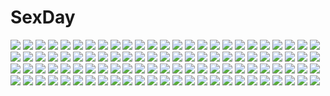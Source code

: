 # SexDay
![](https://konachan.com/image/9a808f31ebb0e0a60a15ad5ce125bb37/Konachan.com%20-%2063785%20favorite%20game_cg%20hoshizora_no_memoria%20long_hair%20mare_s_ephemeral%20ribbons%20white_hair%20yellow_eyes.jpg)
![](https://konachan.com/image/be06b82e3149e8a9e81c85d130ac3171/Konachan.com%20-%20252460%20ajirui%20anthropomorphism%20girls_frontline%20halloween%20springfield_%28girls_frontline%29.jpg)
![](https://konachan.com/jpeg/6aa7a7c39eeae0fab8528729739149c0/Konachan.com%20-%20112119%20all_male%20food%20game_cg%20huke%20ice_cream%20male%20steins%3Bgate%20trap%20urushibara_ruka.jpg)
![](https://konachan.com/image/61d2a463be8cb797122ea047455c4550/Konachan.com%20-%20190401%20forest%20original%20ruins%20scenic%20tree%20you_%28shimizu%29.jpg)
![](https://konachan.com/image/e31ef07c8c0f26fb680f6fc5c486ec95/Konachan.com%20-%2040818%20cc%20code_geass%20lelouch_lamperouge%20male.jpg)
![](https://konachan.com/jpeg/d6a83836de3d6c5e3afd5c2098528797/Konachan.com%20-%20120189%20black_hair%20breasts%20censored%20dare_ga_koroshita_komadori_wo%20fingering%20game_cg%20long_hair%20mahiro_takeumi%20masturbation%20navel%20nipples%20nude%20pussy%20ugi_kotori.jpg)
![](https://konachan.com/image/a34b8c9924c1461c8b5972215ed3054e/Konachan.com%20-%20283722%20blush%20bra%20braids%20breasts%20brown_hair%20jewel_%28the_black_canvas%29%20long_hair%20nipples%20original%20panties%20ponytail%20underwear%20wet%20yellow_eyes.jpg)
![](https://konachan.com/jpeg/2500e7eab2af1223faeffd93487276ad/Konachan.com%20-%20277238%202girls%20anus%20breasts%20hata_no_kokoro%20ke-ta%20komeiji_koishi%20long_hair%20mask%20nipples%20open_shirt%20pink_eyes%20pink_hair%20pussy%20scan%20touhou%20uncensored%20yuri.jpg)
![](https://konachan.com/jpeg/93eb08196b47b7d1485e82734c6b0bd1/Konachan.com%20-%20253156%202drr%20anthropomorphism%20azur_lane%20blue_eyes%20blue_hair%20blush%20bow%20long_hair%20panties%20thighhighs%20underwear%20unicorn_%28azur_lane%29.jpg)
![](https://konachan.com/image/97d24063dc6212d25ef68a4554c61611/Konachan.com%20-%2066859%20kantoku%20pantyhose%20tagme%20thighhighs.jpg)
![](https://konachan.com/image/a29de438a8041ee4e9785b32bf1a58d9/Konachan.com%20-%2012678%20mabinogi%20rua.jpg)
![](https://konachan.com/image/7e518b1cfeaba74c166f40c492c510a4/Konachan.com%20-%20272373%202girls%20animal_ears%20blonde_hair%20boots%20braids%20ex-trident%20feathers%20forest%20gloves%20hug%20long_hair%20motorcycle%20original%20thighhighs%20tree%20twintails%20white_hair.jpg)
![](https://konachan.com/image/4339e8bc1baccc3fa0e35193a24048d5/Konachan.com%20-%20243789%20close%20emilia_%28re%3Azero%29%20hoodie%20motokonut%20re%3Azero_kara_hajimeru_isekai_seikatsu.jpg)
![](https://konachan.com/image/ea980ef98e5621c1638e2b83a00f619c/Konachan.com%20-%206475%20kiddy_girl-and.jpg)
![](https://konachan.com/jpeg/9a117bb6724011d11dc65f38d294ca6d/Konachan.com%20-%20142532%20animal_ears%20blonde_hair%20foxgirl%20orange_eyes%20pussy%20skirt%20uncensored.jpg)
![](https://konachan.com/image/f70c54bfafe69e1b6a1a965f609588cd/Konachan.com%20-%20140112%20bike_shorts%20cure_sunny%20fire%20hino_akane%20kyo_%28kuroichigo%29%20precure%20ruins%20shorts%20signed%20smile_precure%21.jpg)
![](https://konachan.com/image/830795ac7781b62ffe1f108c011a44d8/Konachan.com%20-%20134456%20pichu%20pikachu%20pokemon%20raichu%20sleeping%20tagme_%28artist%29%20white.jpg)
![](https://konachan.com/image/98cb2fa0887fa2da18759b4f59840ece/Konachan.com%20-%2094329%20blue_hair%20bow%20bow_%28weapon%29%20maji_de_watashi_ni_koi_shinasai%21%20purple_eyes%20shiina_miyako%20short_hair%20tagme_%28artist%29%20weapon.jpg)
![](https://konachan.com/image/d292a715fd7ef97f415bc225c76571ca/Konachan.com%20-%2071165%20futakoi%20natsumiya_yuzu%20shirogane_sara%20shirogane_souju%20twins.jpg)
![](https://konachan.com/image/2be6cafe7b9bb915428a578055f26ed0/Konachan.com%20-%20178391%20bai_yemeng%20blue%20blue_eyes%20blue_hair%20cirno%20cosplay%20dress%20fairy%20frozen_%28disney%29%20ribbons%20snow%20touhou%20wings%20wristwear.jpg)
![](https://konachan.com/image/4cdcbebfd4ba4988bf969194204482d9/Konachan.com%20-%2036486%202girls%20black_eyes%20black_hair%20brown_eyes%20brown_hair%20logo%20long_hair%20pointed_ears%20school_uniform%20shining_wind%20taka_tony%20thighhighs%20touka_kureha%20xecty_ein.jpg)
![](https://konachan.com/jpeg/7877aa406bd82fc329206adda09ecbed/Konachan.com%20-%20194800%20ass%20close%20game_cg%20kurasawa_anzu%20nerawareta_megami_tenshi_angeltia%20panties%20tsukumo_kazuita%20underwear.jpg)
![](https://konachan.com/image/a477b5c50546120cb27b4c466a3c5aff/Konachan.com%20-%2044041%20bra%20ef%20ef_a_fairy_tale_of_the_two%20hayama_mizuki%20nanao_naru%20panties%20skirt%20striped_panties%20topless%20underwear.jpg)
![](https://konachan.com/image/ec5f8c52327975d50ba9138a8bfbc518/Konachan.com%20-%2047880%20airi%20animal_ears%20blue_eyes%20breasts%20cleavage%20long_hair%20melona%20menace%20navel%20pink_hair%20queen%27s_blade%20scythe%20staff%20twintails%20underboob%20weapon.jpg)
![](https://konachan.com/jpeg/a2339c475f53975c02bec59af5cfb927/Konachan.com%20-%2081287%20animal%20blonde_hair%20blue%20blue_eyes%20fish%20mermaid%20original%20signed%20tail%20tan_%28carbon%29%20topless%20underwater%20water.jpg)
![](https://konachan.com/image/722e34d124b1cba56c2e2caa97f119ef/Konachan.com%20-%20134158%20erica_hartmann%20gertrud_barkhorn%20minna-dietlinde_wilcke%20nyantype%20panties%20scan%20strike_witches%20underwear.jpg)
![](https://konachan.com/image/2c749be8dbd9a56dacab71ac59d8445a/Konachan.com%20-%20129817%20animal%20book%20braids%20cat%20fairy%20hat%20hong_yun_ji%20long_hair%20magic%20original%20witch.jpg)
![](https://konachan.com/image/2e92862cd21da05ca49d7b4e822edee5/Konachan.com%20-%20162547%20harano%20hatsune_miku%20kyama%20vocaloid.jpg)
![](https://konachan.com/image/cf960be7ca440bc6994f6d19176b65b8/Konachan.com%20-%20189983%20blue_hair%20breasts%20oninoe%20original%20panties%20ponytail%20sideboob%20stockings%20underwear%20yellow_eyes.jpg)
![](https://konachan.com/image/c101b6bb90c86581b09d1554e2250ae7/Konachan.com%20-%20182462%20bed%20blush%20bow%20breasts%20choker%20cleavage%20food%20garter%20garter_belt%20long_hair%20petals%20purple_hair%20ribbons%20signed%20stockings%20touhou%20underwear%20wink%20wristwear.jpg)
![](https://konachan.com/image/85010b5a9410c941ab19294189f81871/Konachan.com%20-%20185788%202girls%20aqua_eyes%20blonde_hair%20breasts%20choker%20cleavage%20corset%20dress%20flowers%20long_hair%20myoya%20original%20petals%20purple_eyes%20ribbons%20rose%20signed%20wings.jpg)
![](https://konachan.com/image/00bfa209214d28bd4a22b64fa73841fb/Konachan.com%20-%20166453%20aliasing%20anthropomorphism%20black_hair%20blush%20haruna_%28kancolle%29%20headband%20japanese_clothes%20long_hair%20miko%20orange_eyes%20skirt%20thighhighs%20white.jpg)
![](https://konachan.com/jpeg/a281422b84663571bbabfa67ba5cf2b0/Konachan.com%20-%20181318%20ball%20basketball%20bra%20brown_hair%20original%20panties%20paseri%20scan%20see_through%20short_hair%20sport%20underwear%20wet.jpg)
![](https://konachan.com/jpeg/985249ff5941eb55db0d78f0a0480ae0/Konachan.com%20-%2074086%20black%20golden_darkness%20loli%20nopan%20to_love_ru%20yuuki_mikan.jpg)
![](https://konachan.com/jpeg/447e9bfc2a73f18fef5f2c2ab321b6c9/Konachan.com%20-%2015618%20arcueid_brunestud%20chibi%20ciel%20group%20hisui%20kohaku%20len%20male%20shingetsutan_tsukihime%20tohno_akiha%20tohno_shiki%20twins%20vermillion_akiha%20yumizuka_satsuki.jpg)
![](https://konachan.com/jpeg/562d9b1b32e4b5c1a2faefe876cad6e2/Konachan.com%20-%20147205%20ass%20blush%20cameltoe%20game_cg%20koiiro_marriage%20maid%20marmalade%20panties%20pink_hair%20sasorigatame%20striped_panties%20thighhighs%20twintails%20underwear.jpg)
![](https://konachan.com/image/b4eef49e2846d2ad5f098d0fc50b17ac/Konachan.com%20-%2059898%20sakurano_kurimu%20seitokai_no_ichizon.jpg)
![](https://konachan.com/image/2f2921cf293822b52217acbcb5f5eb67/Konachan.com%20-%20239894%202girls%20apron%20aqua_eyes%20aqua_hair%20arms_ai%20butterfly%20grass%20headdress%20maid%20night%20pink_eyes%20pink_hair%20ram_%28re%3Azero%29%20rem_%28re%3Azero%29%20short_hair%20stars%20twins.jpg)
![](https://konachan.com/image/5f6505968478ece058d730618214982f/Konachan.com%20-%20128175%20hatsune_miku%20megurine_luka%20teito%20vocaloid.jpg)
![](https://konachan.com/jpeg/b98313eebe23bf8e5b335ee8d1ba2b8d/Konachan.com%20-%20291182%20anus%20bed%20blush%20censored%20emily%20game_cg%20gray_hair%20maisaka_mai%20marmalade%20navel%20panties%20penis%20purple_eyes%20short_hair%20spread_legs%20topless%20underwear.jpg)
![](https://konachan.com/image/6b25d474ab748ccee713c489c5901654/Konachan.com%20-%20263981%20bisonbison%20braids%20couch%20dress%20purple_eyes%20short_hair%20sovetsky_soyuz%20teddy_bear%20thighhighs%20white_hair%20zhanjian_shaonu.jpg)
![](https://konachan.com/image/dadd2ac0511011ef1ce526a2e85feb57/Konachan.com%20-%2080243%20animal%20cat%20mabinogi%20panties%20skirt%20skirt_lift%20underwear.jpg)
![](https://konachan.com/jpeg/7c6cc1a9dc7400473e504fe26ce3a544/Konachan.com%20-%2068772%20blonde_hair%20blue_eyes%20canvas2_niji_iro_no_sketch%20dress%20gloves%20housen_elis%20nanao_naru%20scan.jpg)
![](https://konachan.com/image/bb9fdc79cf3f6242d3b1706ed8a70a0c/Konachan.com%20-%20114414%20blonde_hair%20blue_eyes%20blush%20jpeg_artifacts%20panties%20sekirei%20tsukiumi%20underwear.jpg)
![](https://konachan.com/image/62f25d218e3b0f02ddc73d0bfd8adc86/Konachan.com%20-%2037774%20headphones%20range_murata.jpg)
![](https://konachan.com/jpeg/6c991491c3727a4ede2b1c486823ae93/Konachan.com%20-%20108537%20bath%20blonde_hair%20breasts%20censored%20date_wingfield_reiko%20fault%20game_cg%20green_eyes%20navel%20nipples%20nude%20taka_tony%20wet.jpg)
![](https://konachan.com/jpeg/ceb930027afe3f514782597907700553/Konachan.com%20-%20253228%20bed%20blonde_hair%20blush%20breasts%20dress%20flowers%20game_cg%20harukaze_soft%20lucia_of_end%20nipples%20oozora_itsuki%20red_eyes%20ribbons%20rose%20short_hair%20wedding_attire.jpg)
![](https://konachan.com/image/a29833559381c375d1298b9379f953d9/Konachan.com%20-%20129081%20animal_ears%20black_hair%20breasts%20brown_eyes%20inu_x_boku_ss%20long_hair%20maid%20mukai_kiyoharu%20nipples%20shirakiin_ririchiyo%20tagme%20topless.jpg)
![](https://konachan.com/jpeg/8bb4e8fad3a0065097cf19049446d7c2/Konachan.com%20-%20115941%20breasts%20cum%20nipples%20original%20pussy%20spread_legs%20thighhighs%20uncensored%20uro_%28uroboros%29%20wet.jpg)
![](https://konachan.com/jpeg/d3970a38b3cd461f65f325d2b7e71c20/Konachan.com%20-%20167845%20blush%20bra%20catgirl%20censored%20fault%20fellatio%20fingering%20game_cg%20gloves%20long_hair%20panties%20penis%20pussy%20ribbons%20skirt%20tail%20taka_tony%20twintails%20underwear.jpg)
![](https://konachan.com/image/6765f0b418b89ceb3c3a1f343e33de90/Konachan.com%20-%20159718%20blonde_hair%20boots%20heriki_%28trkj%29%20original%20tree.jpg)
![](https://konachan.com/image/9b61672cfb20330c4d56433a9aa90dd8/Konachan.com%20-%20186910%20group%20hiyohiyo%20i-19_%28kancolle%29%20i-8_%28kancolle%29%20ise_%28kancolle%29%20kimono%20kiso_%28kancolle%29%20ooi_%28kancolle%29%20sarashi%20school_uniform%20tagme%20underwear.jpg)
![](https://konachan.com/image/5b5a1c25aa0547e4c56552e3d782bd17/Konachan.com%20-%2046978%20black_hair%20blue_eyes%20blue_hair%20blush%20brown_hair%20carnelian%20headphones%20long_hair%20para-sol%20short_hair%20yatabe_miu.jpg)
![](https://konachan.com/image/ace2bd6f4f9e10e56b462441e39c368a/Konachan.com%20-%209398%20kamichu.jpg)
![](https://konachan.com/jpeg/a2204bd7a57e877aba62992b5a89fc02/Konachan.com%20-%20294193%20ass%20breasts%20erect_nipples%20flowers%20gloves%20gray%20halo%20hizuki_akira%20nopan%20original%20petals%20pink_eyes%20pink_hair%20rose%20short_hair.jpg)
![](https://konachan.com/image/86af93c27ab7a553688fc484cbaa5032/Konachan.com%20-%20190710%20bikini%20breasts%20nipples%20swimsuit%20tearju_lunatique%20to_love_ru%20to_love_ru_darkness%20yabuki_kentarou.jpg)
![](https://konachan.com/image/8d5d8e142df664c47f2265756fd833b9/Konachan.com%20-%20264774%202girls%20black_hair%20capriccio%20close%20food%20gray_eyes%20gray_hair%20ichiko_%28hoozuki%29%20japanese_clothes%20kimono%20loli%20niko_%28hoozuki%29%20short_hair%20twins%20watermark.jpg)
![](https://konachan.com/jpeg/897e7bd06d7f219d75bddb3bd622d47d/Konachan.com%20-%20284588%202girls%20blue%20hibike%21_euphonium%20kousaka_reina%20oumae_kumiko%20polychromatic%20school_uniform%20shiratama_mochi%20third-party_edit%20yellow%20yuri.jpg)
![](https://konachan.com/image/fec7ce291773bdaa55ef4cf7bb6f6e4a/Konachan.com%20-%20173008%20aqua_eyes%20aqua_hair%20butterfly%20cherriuki%20long_hair%20microphone%20miku_append%20tie%20twintails%20vocaloid%20watermark.jpg)
![](https://konachan.com/jpeg/5de885a7e2a6e9748b79c7135d385120/Konachan.com%20-%20167205%20anthropomorphism%20aqua_eyes%20attall%20bodysuit%20bubbles%20cape%20gloves%20kantai_collection%20skintight%20underwater%20water%20wo-class_aircraft_carrier.jpg)
![](https://konachan.com/image/a3af62218b07b3fdd63953f00daea191/Konachan.com%20-%20134130%20aizawa_natsumi%20mizukoshi_saki%20natsuiro_kiseki.jpg)
![](https://konachan.com/jpeg/f09c33e00b5ec0fc72b4091d5eac76eb/Konachan.com%20-%20240155%20aqua_eyes%20ass%20bodysuit%20braids%20breasts%20cleavage%20clouds%20collar%20fang%20gloves%20group%20headdress%20horns%20io_%28pso2%29%20muryou%20navel%20petals%20red_eyes%20sky%20twintails.jpg)
![](https://konachan.com/image/f5e821305fa2e195471a68ca162eda4b/Konachan.com%20-%20164122%20breasts%20cleavage%20long_hair%20nanaroba_hana%20original%20purple_hair.jpg)
![](https://konachan.com/jpeg/53379ae1f6853d2f186be08c37338e40/Konachan.com%20-%20151052%20game_cg%20giga%20kajiya_ayano%20kiss_bell%20marui%20mikoto_akemi%20nagatsuda_yumi%20navel%20takahata_chiharu%20underwear.jpg)
![](https://konachan.com/jpeg/70b68bdd1bf2b11fdcc42f1428e0bb27/Konachan.com%20-%20281314%20blue_hair%20blush%20braids%20demon%20flowers%20group%20hat%20headdress%20koakuma%20long_hair%20maid%20red_eyes%20red_hair%20rose%20tie%20touhou%20vampire%20wings%20wink%20wristwear.jpg)
![](https://konachan.com/jpeg/f984b296c7a4c798a0e1d600b5d12727/Konachan.com%20-%2093051%20blue_hair%20bow%20chain%20cherry_blossoms%20flowers%20hat%20kurono_yuzuko%20purple_eyes%20remilia_scarlet%20short_hair%20spear%20touhou%20vampire%20weapon%20wings.jpg)
![](https://konachan.com/image/7502a0b0347ad4a944961f98dada95dc/Konachan.com%20-%20146071%20blonde_hair%20blush%20breasts%20clochette%20daikanyama_sumire%20headband%20navel%20nipples%20oshiki_hitoshi%20pussy%20spread_legs%20suzunone_seven%20thighhighs%20uncensored.jpg)
![](https://konachan.com/image/15eb4a27f71f8a85510563fe4ccd3233/Konachan.com%20-%2072835%20cum%20galge.com%20logo%20no_bra%20panties%20sex%20tentacles%20torn_clothes%20underwear.jpg)
![](https://konachan.com/image/5701faad303127c2d00c529e39971a99/Konachan.com%20-%20283080%20black_hair%20fate_grand_order%20fate_%28series%29%20fire%20goth-loli%20ho-oh_%28artist%29%20lolita_fashion%20long_hair%20murasaki_shikibu%20purple_eyes%20umbrella.jpg)
![](https://konachan.com/image/462b470d7e68ca34b07c12eceac73f97/Konachan.com%20-%20255466%20ainy77%20brown_eyes%20brown_hair%20chain%20dress%20gloves%20idolmaster%20idolmaster_cinderella_girls%20long_hair%20matsunaga_ryo%20microphone%20ribbons%20signed%20wristwear.jpg)
![](https://konachan.com/jpeg/3e772449a6d62b15da75242a04fdb440/Konachan.com%20-%2062965%20censored%20green_eyes%20mai-otome%20mashiro_blan_de_windbloom%20masturbation%20nopan%20purple_hair%20pussy%20vibrator.jpg)
![](https://konachan.com/image/9120677452bb7c692d9865fa195c1269/Konachan.com%20-%20250924%20aqua_eyes%20bow_%28weapon%29%20horns%20koyorin%20long_hair%20original%20pointed_ears%20polychromatic%20watermark%20weapon%20white_hair.jpg)
![](https://konachan.com/image/4395f0f03a0f674905d5dae3b7f77c9d/Konachan.com%20-%2046077%20bleach%20kuchiki_rukia%20swimsuit.jpg)
![](https://konachan.com/image/c5020ba992ab8b3ba0121a79a62e9654/Konachan.com%20-%2072905%20black_eyes%20black_hair%20blue_eyes%20blush%20brown_hair%20camera%20dress%20group%20k-on%21%20long_hair%20ponytail%20red_eyes%20short_hair%20skirt%20sky%20thighhighs%20twintails.jpg)
![](https://konachan.com/image/b682e417dcc7b86c7d937f1ef8c630fe/Konachan.com%20-%2063248%20all_male%20blue_hair%20blush%20instrument%20kaito%20male%20porurin%20short_hair%20vocaloid%20zoom_layer.jpg)
![](https://konachan.com/image/ea448acb97354a44071bb78477c58c85/Konachan.com%20-%20200309%20black_hair%20boots%20brown_eyes%20katana%20kikivi%20long_hair%20original%20pantyhose%20sword%20weapon.jpg)
![](https://konachan.com/image/30b21bd331fc84bd2dc344ee352ea916/Konachan.com%20-%20297650%20all_male%20apron%20bandaid%20black_hair%20blonde_hair%20blue_eyes%20fang%20gray_hair%20green_eyes%20male%20original%20shirt%20short_hair%20wristwear%20yellow_eyes%20yukibi.jpg)
![](https://konachan.com/jpeg/137001e1bb0e6ea465bbe9082501aba7/Konachan.com%20-%20182343%20blue_eyes%20brown_hair%20long_hair%20mebae_%28artist%29%20neon_genesis_evangelion%20scarf%20soryu_asuka_langley%20white.jpg)
![](https://konachan.com/image/01d160c4e9b5fdb5f9254f97c0279e3a/Konachan.com%20-%20164935%20animal_ears%20blonde_hair%20foxgirl%20kazami_karasu%20multiple_tails%20short_hair%20tail%20touhou%20yakumo_ran%20yellow_eyes.jpg)
![](https://konachan.com/image/0aced4ee33d527b217ef6d3ff3a17d51/Konachan.com%20-%2071027%20caffein%20macne_nana%20utau.jpg)
![](https://konachan.com/jpeg/b881bd4ebc63d8939860e030d0fa3740/Konachan.com%20-%20141190%20black_hair%20blue_eyes%20blush%20game_cg%20goka_michiru%20gray_hair%20long_hair%20male%20mibu_tsubaki%20school_uniform%20short_hair%20skirt%20sky%20stockings%20tree%20yellow_eyes.jpg)
![](https://konachan.com/image/cab1b6074c2a9345e178e4d147b41023/Konachan.com%20-%20236377%20animal_ears%20ass%20bow%20clouds%20dango_remi%20flowers%20green_hair%20long_hair%20original%20petals%20red_eyes%20ribbons%20school_uniform%20skirt%20sky%20thighhighs.jpg)
![](https://konachan.com/jpeg/f2e232f4af26760cce3aed62227ffece/Konachan.com%20-%20226094%20blue_eyes%20blush%20bow%20breasts%20bubbles%20food%20hasune%20headdress%20ice_cream%20long_hair%20original%20popsicle%20ribbons%20stockings%20tail%20waifu2x%20water%20wristwear.jpg)
![](https://konachan.com/image/ed24889544b692148619f2593effe236/Konachan.com%20-%20293684%20aqua_eyes%20ass%20blue_hair%20brown_eyes%20brown_hair%20cameltoe%20camera%20doggirl%20glasses%20group%20loli%20orange_eyes%20original%20panties%20phone%20tail%20underwear%20upskirt.jpg)
![](https://konachan.com/jpeg/bafbf41e06b3f800ebd1abbc884d957d/Konachan.com%20-%20230005%20ass%20blazblue%20blonde_hair%20breasts%20collar%20gond%20green_eyes%20halloween%20headband%20long_hair%20platinum_the_trinity%20pumpkin%20skirt_lift%20twintails%20wink.jpg)
![](https://konachan.com/image/7fa33d5f1e1d39cf0d0770b9af4e4c56/Konachan.com%20-%2087799%20bisonbison%20blue_eyes%20blue_hair%20hatsune_miku%20long_hair%20skirt%20thighhighs%20tie%20twintails%20vocaloid%20white.jpg)
![](https://konachan.com/image/9acc3c22197e6186ab067f5179e36da2/Konachan.com%20-%20234311%20blush%20breasts%20headphones%20long_hair%20panties%20panty_pull%20pink_eyes%20pink_hair%20sonico%20super_sonico%20thighhighs%20tie%20uncensored%20underwear%20v-mag.jpg)
![](https://konachan.com/image/0a058b2077fd2c5f993ab440b10c0b9d/Konachan.com%20-%20120044%20black_hair%20imouto_senbatsu%E2%98%86sousenkyo%20kamitsurugi_ouka%20long_hair%20pantyhose%20purple_eyes%20school_uniform%20tachibana_hiiragi.jpg)
![](https://konachan.com/jpeg/a70ea2b8e793015686b67db439e309b5/Konachan.com%20-%20269890%20animal_ears%20bikini%20black_hair%20catgirl%20clouds%20garter%20kutata%20long_hair%20original%20sky%20swimsuit%20tail%20twintails%20water%20yellow_eyes.jpg)
![](https://konachan.com/image/66fc99c9eee8e5de770269eea2dfcfbe/Konachan.com%20-%20128483%20bodysuit%20kagamine_rin%20pink_eyes%20pink_hair%20ribbons%20short_hair%20skintight%20suishougensou%20vocaloid.jpg)
![](https://konachan.com/jpeg/631b94e8f9512a6f7da6b11c01ce395d/Konachan.com%20-%2017991%20paraietta%20simoun.jpg)
![](https://konachan.com/image/f7860c86abc32c69a2afcde815f85a64/Konachan.com%20-%2012764%20tagme.jpg)
![](https://konachan.com/image/8d6c4aebe294358e27b25dee33aaaac3/Konachan.com%20-%207545%20hat%20moon%20skirt%20witch%20wiz_anniversary.jpg)
![](https://konachan.com/jpeg/1cf93d701c4e046f3b2f23a0c820fe6b/Konachan.com%20-%20193004%20aikawa_sakuya%20ass%20blonde_hair%20blue_eyes%20chuablesoft%20game_cg%20headdress%20long_hair%20mango_purin%20petals%20shorts%20zannen_na_oretachi_no_seishun_jijou..jpg)
![](https://konachan.com/image/15e2794bf70da1af17aa89601a968756/Konachan.com%20-%20189607%20breast_hold%20censored%20gym_uniform%20handjob%20penis%20takanashi_nazuna%20working%21%21.jpg)
![](https://konachan.com/image/9edaa18114f765024bf0f03baac1cc98/Konachan.com%20-%2055171%20animal_ears%20batai%20blonde_hair%20blue_hair%20blush%20brown_hair%20catgirl%20green_eyes%20green_hair%20houtou%20moukaku%20panties%20red_eyes%20scan%20teiiku%20underwear%20witch.jpg)
![](https://konachan.com/image/e9157f48e7a27aa174dc868c3c93dab8/Konachan.com%20-%2068247%20ayasaka%20dress%20hat%20purple_hair%20red_eyes%20remilia_scarlet%20ribbons%20short_hair%20touhou%20vampire%20wings.jpg)
![](https://konachan.com/jpeg/a6de1af5a53935f48589a4496793a0cb/Konachan.com%20-%2079110%20blonde_hair%20fang%20moon%20red_eyes%20ribbons%20rumia%20touhou.jpg)
![](https://konachan.com/jpeg/e99001a818aa8b9dcecec62de4f88e9f/Konachan.com%20-%20136383%20game_cg%20hat%20saejima_momo%20sakura_no_reply.jpg)
![](https://konachan.com/jpeg/90697d95cb4e86f5a01547508ce8b82a/Konachan.com%20-%20266171%20anus%20ass%20blue_eyes%20blue_hair%20blush%20breasts%20censored%20game_cg%20headdress%20nipples%20panties%20penis%20pussy%20sex%20short_hair%20skirt_lift%20thighhighs%20underwear%20wet.jpg)
